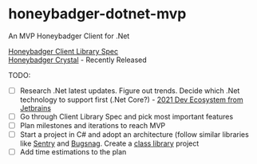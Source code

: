 # honeybadger-dotnet-mvp
An MVP Honeybadger Client for .Net

[Honeybadger Client Library Spec](https://www.notion.so/honeybadger/Client-Library-Spec-aa891332f7874196aa0695b6d38dca66)\
[Honeybadger Crystal](https://github.com/honeybadger-io/honeybadger-crystal) - Recently Released

TODO:
- [ ] Research .Net latest updates. Figure out trends. Decide which .Net technology to support first (.Net Core?) - [2021 Dev Ecosystem from Jetbrains](https://www.jetbrains.com/lp/devecosystem-2021/csharp/)
- [ ] Go through Client Library Spec and pick most important features
- [ ] Plan milestones and iterations to reach MVP
- [ ] Start a project in C# and adopt an architecture (follow similar libraries like [Sentry](https://github.com/getsentry/sentry-dotnet) and [Bugsnag](https://github.com/bugsnag/bugsnag-dotnet). Create a [class library](https://docs.microsoft.com/en-us/nuget/quickstart/create-and-publish-a-package-using-the-dotnet-cli) project
- [ ] Add time estimations to the plan
